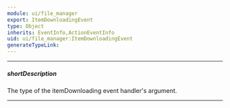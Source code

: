 ```yaml
---
module: ui/file_manager
export: ItemDownloadingEvent
type: Object
inherits: EventInfo,ActionEventInfo
uid: ui/file_manager:ItemDownloadingEvent
generateTypeLink: 
---
```

---
##### shortDescription
The type of the itemDownloading event handler's argument.

---
<!-- Description goes here -->